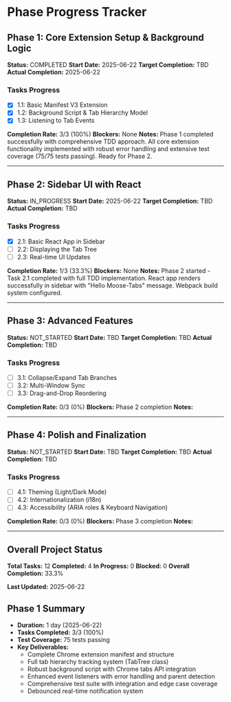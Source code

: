 # Phase Progress Tracker

## Phase 1: Core Extension Setup & Background Logic
**Status:** COMPLETED
**Start Date:** 2025-06-22
**Target Completion:** TBD
**Actual Completion:** 2025-06-22

### Tasks Progress
- [x] 1.1: Basic Manifest V3 Extension
- [x] 1.2: Background Script & Tab Hierarchy Model  
- [x] 1.3: Listening to Tab Events

**Completion Rate:** 3/3 (100%)
**Blockers:** None
**Notes:** Phase 1 completed successfully with comprehensive TDD approach. All core extension functionality implemented with robust error handling and extensive test coverage (75/75 tests passing). Ready for Phase 2. 

---

## Phase 2: Sidebar UI with React
**Status:** IN_PROGRESS
**Start Date:** 2025-06-22
**Target Completion:** TBD
**Actual Completion:** TBD

### Tasks Progress
- [x] 2.1: Basic React App in Sidebar
- [ ] 2.2: Displaying the Tab Tree
- [ ] 2.3: Real-time UI Updates

**Completion Rate:** 1/3 (33.3%)
**Blockers:** None
**Notes:** Phase 2 started - Task 2.1 completed with full TDD implementation. React app renders successfully in sidebar with "Hello Moose-Tabs" message. Webpack build system configured.

---

## Phase 3: Advanced Features
**Status:** NOT_STARTED
**Start Date:** TBD
**Target Completion:** TBD
**Actual Completion:** TBD

### Tasks Progress
- [ ] 3.1: Collapse/Expand Tab Branches
- [ ] 3.2: Multi-Window Sync
- [ ] 3.3: Drag-and-Drop Reordering

**Completion Rate:** 0/3 (0%)
**Blockers:** Phase 2 completion
**Notes:**

---

## Phase 4: Polish and Finalization
**Status:** NOT_STARTED
**Start Date:** TBD
**Target Completion:** TBD
**Actual Completion:** TBD

### Tasks Progress
- [ ] 4.1: Theming (Light/Dark Mode)
- [ ] 4.2: Internationalization (i18n)
- [ ] 4.3: Accessibility (ARIA roles & Keyboard Navigation)

**Completion Rate:** 0/3 (0%)
**Blockers:** Phase 3 completion
**Notes:**

---

## Overall Project Status
**Total Tasks:** 12
**Completed:** 4
**In Progress:** 0
**Blocked:** 0
**Overall Completion:** 33.3%

**Last Updated:** 2025-06-22

## Phase 1 Summary
- **Duration:** 1 day (2025-06-22)
- **Tasks Completed:** 3/3 (100%)
- **Test Coverage:** 75 tests passing
- **Key Deliverables:**
  - Complete Chrome extension manifest and structure
  - Full tab hierarchy tracking system (TabTree class)
  - Robust background script with Chrome tabs API integration
  - Enhanced event listeners with error handling and parent detection
  - Comprehensive test suite with integration and edge case coverage
  - Debounced real-time notification system